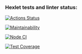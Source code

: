 ### Hexlet tests and linter status:
[![Actions Status](https://github.com/sound-round/fullstack-javascript-project-46/workflows/hexlet-check/badge.svg)](https://github.com/sound-round/fullstack-javascript-project-46/actions)

[![Maintainability](https://api.codeclimate.com/v1/badges/a6c59bdb8fee6b3e24a7/maintainability)](https://codeclimate.com/github/sound-round/fullstack-javascript-project-46/maintainability)

[![Node CI](https://github.com/sound-round/fullstack-javascript-project-46/actions/workflows/tests.yaml/badge.svg)](https://github.com/sound-round/fullstack-javascript-project-46/actions/workflows/tests.yaml)

[![Test Coverage](https://api.codeclimate.com/v1/badges/a6c59bdb8fee6b3e24a7/test_coverage)](https://codeclimate.com/github/sound-round/fullstack-javascript-project-46/test_coverage)
